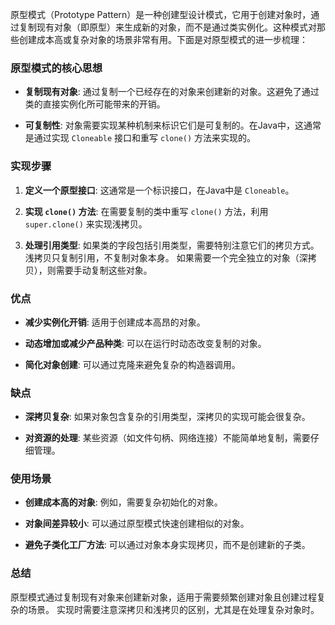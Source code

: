 原型模式（Prototype Pattern）是一种创建型设计模式，它用于创建对象时，通过复制现有对象（即原型）来生成新的对象，而不是通过类实例化。这种模式对那些创建成本高或复杂对象的场景非常有用。下面是对原型模式的进一步梳理：

### 原型模式的核心思想

- **复制现有对象**: 通过复制一个已经存在的对象来创建新的对象。这避免了通过类的直接实例化所可能带来的开销。

- **可复制性**: 对象需要实现某种机制来标识它们是可复制的。在Java中，这通常是通过实现 `Cloneable` 接口和重写 `clone()` 方法来实现的。

### 实现步骤

1. **定义一个原型接口**: 这通常是一个标识接口，在Java中是 `Cloneable`。

2. **实现 `clone()` 方法**: 在需要复制的类中重写 `clone()` 方法，利用 `super.clone()` 来实现浅拷贝。

3. **处理引用类型**: 如果类的字段包括引用类型，需要特别注意它们的拷贝方式。浅拷贝只复制引用，不复制对象本身。 
   如果需要一个完全独立的对象（深拷贝），则需要手动复制这些对象。

### 优点

- **减少实例化开销**: 适用于创建成本高昂的对象。

- **动态增加或减少产品种类**: 可以在运行时动态改变复制的对象。

- **简化对象创建**: 可以通过克隆来避免复杂的构造器调用。

### 缺点

- **深拷贝复杂**: 如果对象包含复杂的引用类型，深拷贝的实现可能会很复杂。

- **对资源的处理**: 某些资源（如文件句柄、网络连接）不能简单地复制，需要仔细管理。

### 使用场景

- **创建成本高的对象**: 例如，需要复杂初始化的对象。

- **对象间差异较小**: 可以通过原型模式快速创建相似的对象。

- **避免子类化工厂方法**: 可以通过对象本身实现拷贝，而不是创建新的子类。

### 总结

原型模式通过复制现有对象来创建新对象，适用于需要频繁创建对象且创建过程复杂的场景。
实现时需要注意深拷贝和浅拷贝的区别，尤其是在处理复杂对象时。
